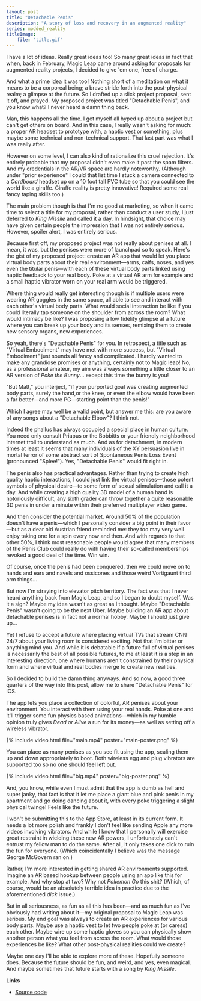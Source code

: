 ```yaml
---
layout: post
title: "Detachable Penis"
description: "A story of loss and recovery in an augmented reality"
series: modded_reality
titleImage:
    file: 'title.gif'
---
```


I have a lot of ideas. Really great ideas too! So many great ideas in fact that when, back in February, Magic Leap came around asking for proposals for augmented reality projects, I decided to give 'em one, free of charge.

And what a prime idea it was too! Nothing short of a meditation on what it means to be a corporeal being; a brave stride forth into the post-physical realm; a glimpse at the future. So I drafted up a slick project proposal, sent it off, and prayed. My proposed project was titled "Detachable Penis", and you know what? I never heard a damn thing back.

Man, this happens all the time. I get myself all hyped up about a project but can't get others on board. And in this case, I really wasn't asking for much: a proper AR headset to prototype with, a haptic vest or something, plus maybe some technical and non-technical support. That last part was what I was really after.

However on some level, I can also kind of rationalize this cruel rejection. It's entirely probable that my proposal didn't even make it past the spam filters. And my credentials in the AR/VR space are hardly noteworthy. (Although under "prior experience" I could that list time I stuck a camera connected to a *Cardboard* headset up on a 10 foot tall PVC tube so that you could see the world like a giraffe. Giraffe reality is pretty innovative! Required some real fancy taping skills too.)

The main problem though is that I'm no good at marketing, so when it came time to select a title for my proposal, rather than conduct a user study, I just deferred to *King Missile* and called it a day. In hindsight, that choice may have given certain people the impression that I was not entirely serious. However, spoiler alert, I was entirely serious. 

Because first off, my proposed project was not really about penises at all. I mean, it was, but the penises were more of launchpad so to speak. Here's the gist of my proposed project: create an AR app that would let you place virtual body parts about their real environment—arms, calfs, noses, and yes even the titular penis—with each of these virtual body parts linked using haptic feedback to your real body. Poke at a virtual AR arm for example and a small haptic vibrator worn on your real arm would be triggered.

Where thing would really get interesting though is if multiple users were wearing AR goggles in the same space, all able to see and interact with each other's virtual body parts. What would social interaction be like if you could literally tap someone on the shoulder from across the room? What would intimacy be like? I was proposing a low fidelity glimpse at a future where you can break up your body and its senses, remixing them to create new sensory organs, new experiences.

So yeah, there's "Detachable Penis" for you. In retrospect, a title such as "Virtual Embodiment" may have met with more success, but "Virtual Embodiment" just sounds all fancy and complicated. I hardly wanted to make any grandiose promises or anything, certainly not to Magic leap! No, as a professional amateur, my aim was always something a little closer to an AR version of *Poke the Bunny*... except this time the bunny is you!

"But Matt," you interject, "if your purported goal was creating augmented body parts, surely the hand,or the knee, or even the elbow would have been a far better—and more PG—starting point than the penis!"

Which I agree may well be a valid point, but answer me this: are you aware of any songs about a "Detachable Elbow"? I think not.

Indeed the phallus has always occupied a special place in human culture. You need only consult Priapus or the Bobbitts or your friendly neighborhood internet troll to understand as much. And as for detachment, in modern times at least it seems that many individuals of the XY persuasion live in mortal terror of some abstract sort of Spontaneous Penis Loss Event (pronounced "Splee!"). Yes, "Detachable Penis" would fit right in.

The penis also has practical advantages. Rather than trying to create high quality haptic interactions, I could just link the virtual penises—those potent symbols of physical desire—to some form of sexual stimulation and call it a day. And while creating a high quality 3D model of a human hand is notoriously difficult, any sixth grader can throw together a quite reasonable 3D penis in under a minute within their preferred multiplayer video game.

And then consider the potential market. Around 50% of the population doesn't have a penis—which I personally consider a big point in their favor—but as a dear old Austrian friend reminded me: they too may very well enjoy taking one for a spin every now and then. And with regards to that other 50%, I think most reasonable people would agree that many members of the Penis Club could really do with having their so-called memberships revoked a good deal of the time. Win win.

Of course, once the penis had been conquered, then we could move on to hands and ears and navels and ossicones and those weird Vortigaunt third arm things... <!-- Queue the flood of feature requests from those accursed Gonarch fetishists -->

But now I'm straying into elevator pitch territory. <!-- If only I could understand why people start mashing the "Open Door" button a few seconds into my pitches... --> The fact was that I never heard anything back from Magic Leap, and so I began to doubt myself. Was it a sign? Maybe my idea wasn't as great as I thought. Maybe "Detachable Penis" wasn't going to be the next Uber. Maybe building an AR app about detachable penises is in fact not a normal hobby. Maybe I should just give up...

Yet I refuse to accept a future where placing virtual TVs that stream CNN 24/7 about your living room is considered exciting. Not that I'm bitter or anything mind you. And while it is debatable if a future full of virtual penises is necessarily the best of all possible futures, to me at least it is a step in an interesting direction, one where humans aren't constrained by their physical form and where virtual and real bodies merge to create new realities.

So I decided to build the damn thing anyways. And so now, a good three quarters of the way into this post, allow me to share "Detachable Penis" for iOS.

The app lets you place a collection of colorful, AR penises about your environment. You interact with them using your real hands. Poke at one and it'll trigger some fun physics based animations—which in my humble opinion truly gives *Dead or Alive* a run for its money—as well as setting off a wireless vibrator.

{% include video.html file="main.mp4" poster="main-poster.png" %}

You can place as many penises as you see fit using the app, scaling them up and down appropriately to boot. Both wireless egg and plug vibrators are supported too so no one should feel left out.

{% include video.html file="big.mp4" poster="big-poster.png" %}

And, you know, while even I must admit that the app is dumb as hell and super janky, that fact is that it let me place a giant blue and pink penis in my apartment and go doing dancing about it, with every poke triggering a slight physical twinge! Feels like the future.

I won't be submitting this to the App Store, at least in its current form. It needs a lot more polish and frankly I don't feel like sending Apple any more videos involving vibrators. And while I know that I personally will exercise great restraint in wielding these new AR powers, I unfortunately can't entrust my fellow man to do the same. After all, it only takes one dick to ruin the fun for everyone. (Which coincidentally I believe was the message George McGovern ran on.<!--And history shows just how well the American public took that, thereby entirely validating my original point-->)

Rather, I'm more interested in getting shared AR environments supported. Imagine an AR based hookup between people using an app like this for example. And why stop at two? Why not *Pokemon Go* this shit? (Which, of course, would be an absolutely terrible idea in practice due to the aforementioned *dick* issue.)

But in all seriousness, as fun as all this has been—and as much fun as I've obviously had writing about it—my original proposal to Magic Leap was serious. My end goal was always to create an AR experiences for various body parts. Maybe use a haptic vest to let two people poke at (or caress) each other. Maybe wire up some haptic gloves so you can physically show another person what you feel from across the room. What would those experiences be like? What other post-physical realities could we create?

Maybe one day I'll be able to explore more of these. Hopefully someone does. Because the future should be fun, and weird, and yes, even magical. And maybe sometimes that future starts with a song by *King Missile*.

**Links**

- [Source code](https://github.com/mattbierner/detachable-penis)
